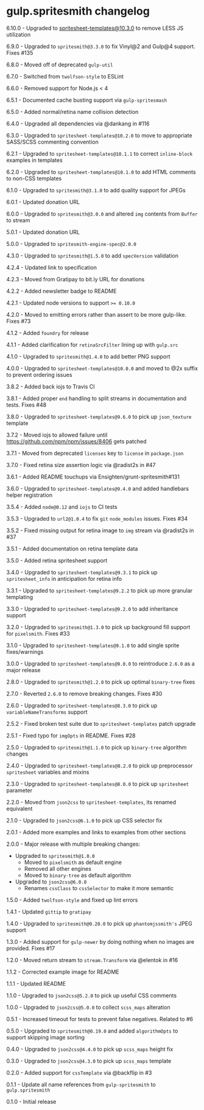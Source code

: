 # gulp.spritesmith changelog
6.10.0 - Upgraded to spritesheet-templates@10.3.0 to remove LESS JS utilization

6.9.0 - Upgraded to `spritesmith@3.3.0` to fix Vinyl@2 and Gulp@4 support. Fixes #135

6.8.0 - Moved off of deprecated `gulp-util`

6.7.0 - Switched from `twolfson-style` to ESLint

6.6.0 - Removed support for Node.js < 4

6.5.1 - Documented cache busting support via `gulp-spritesmash`

6.5.0 - Added normal/retina name collision detection

6.4.0 - Upgraded all dependencies via @dankang in #116

6.3.0 - Upgraded to `spritesheet-templates@10.2.0` to move to appropriate SASS/SCSS commenting convention

6.2.1 - Upgraded to `spritesheet-templates@10.1.1` to correct `inline-block` examples in templates

6.2.0 - Upgraded to `spritesheet-templates@10.1.0` to add HTML comments to non-CSS templates

6.1.0 - Upgraded to `spritesmith@3.1.0` to add quality support for JPEGs

6.0.1 - Updated donation URL

6.0.0 - Upgraded to `spritesmith@3.0.0` and altered `img` contents from `Buffer` to stream

5.0.1 - Updated donation URL

5.0.0 - Upgraded to `spritesmith-engine-spec@2.0.0`

4.3.0 - Upgraded to `spritesmith@1.5.0` to add `specVersion` validation

4.2.4 - Updated link to specification

4.2.3 - Moved from Gratipay to bit.ly URL for donations

4.2.2 - Added newsletter badge to README

4.2.1 - Updated node versions to support `>= 0.10.0`

4.2.0 - Moved to emitting errors rather than assert to be more gulp-like. Fixes #73

4.1.2 - Added `foundry` for release

4.1.1 - Added clarification for `retinaSrcFilter` lining up with `gulp.src`

4.1.0 - Upgraded to `spritesmith@1.4.0` to add better PNG support

4.0.0 - Upgraded to `spritesheet-templates@10.0.0` and moved to @2x suffix to prevent ordering issues

3.8.2 - Added back iojs to Travis CI

3.8.1 - Added proper `end` handling to split streams in documentation and tests. Fixes #48

3.8.0 - Upgraded to `spritesheet-templates@9.6.0` to pick up `json_texture` template

3.7.2 - Moved iojs to allowed failure until https://github.com/npm/npm/issues/8406 gets patched

3.7.1 - Moved from deprecated `licenses` key to `license` in `package.json`

3.7.0 - Fixed retina size assertion logic via @radist2s in #47

3.6.1 - Added README touchups via Ensighten/grunt-spritesmith#131

3.6.0 - Upgraded to `spritesheet-templates@9.4.0` and added handlebars helper registration

3.5.4 - Added `node@0.12` and `iojs` to CI tests

3.5.3 - Upgraded to `url2@1.0.4` to fix `git` `node_modules` issues. Fixes #34

3.5.2 - Fixed missing output for retina image to `img` stream via @radist2s in #37

3.5.1 - Added documentation on retina template data

3.5.0 - Added retina spritesheet support

3.4.0 - Upgraded to `spritesheet-templates@9.3.1` to pick up `spritesheet_info` in anticipation for retina info

3.3.1 - Upgraded to `spritesheet-templates@9.2.2` to pick up more granular templating

3.3.0 - Upgraded to `spritesheet-templates@9.2.0` to add inheritance support

3.2.0 - Upgraded to `spritesmith@1.3.0` to pick up background fill support for `pixelsmith`. Fixes #33

3.1.0 - Upgraded to `spritesheet-templates@9.1.0` to add single sprite fixes/warnings

3.0.0 - Upgraded to `spritesheet-templates@9.0.0` to reintroduce `2.6.0` as a major release

2.8.0 - Upgraded to `spritesmith@1.2.0` to pick up optimal `binary-tree` fixes

2.7.0 - Reverted `2.6.0` to remove breaking changes. Fixes #30

2.6.0 - Upgraded to `spritesheet-templates@8.3.0` to pick up `variableNameTransforms` support

2.5.2 - Fixed broken test suite due to `spritesheet-templates` patch upgrade

2.5.1 - Fixed typo for `imgOpts` in README. Fixes #28

2.5.0 - Upgraded to `spritesmith@1.1.0` to pick up `binary-tree` algorithm changes

2.4.0 - Upgraded to `spritesheet-templates@8.2.0` to pick up preprocessor `spritesheet` variables and mixins

2.3.0 - Upgraded to `spritesheet-templates@8.0.0` to pick up `spritesheet` parameter

2.2.0 - Moved from `json2css` to `spritesheet-templates`, its renamed equivalent

2.1.0 - Upgraded to `json2css@6.1.0` to pick up CSS selector fix

2.0.1 - Added more examples and links to examples from other sections

2.0.0 - Major release with multiple breaking changes:

- Upgraded to `spritesmith@1.0.0`
    - Moved to `pixelsmith` as default engine
    - Removed all other engines
    - Moved to `binary-tree` as default algorithm
- Upgraded to `json2css@6.0.0`
    - Renames `cssClass` to `cssSelector` to make it more semantic

1.5.0 - Added `twolfson-style` and fixed up lint errors

1.4.1 - Updated `gittip` to `gratipay`

1.4.0 - Upgraded to `spritesmith@0.20.0` to pick up `phantomjssmith's` JPEG support

1.3.0 - Added support for `gulp-newer` by doing nothing when no images are provided. Fixes #17

1.2.0 - Moved return stream to `stream.Transform` via @elentok in #16

1.1.2 - Corrected example image for README

1.1.1 - Updated README

1.1.0 - Upgraded to `json2css@5.2.0` to pick up useful CSS comments

1.0.0 - Upgraded to `json2css@5.0.0` to collect `scss_maps` alteration

0.5.1 - Increased timeout for tests to prevent false negatives. Related to #6

0.5.0 - Upgraded to `spritesmith@0.19.0` and added `algorithmOpts` to support skipping image sorting

0.4.0 - Upgraded to `json2css@4.4.0` to pick up `scss_maps` height fix

0.3.0 - Upgraded to `json2css@4.3.0` to pick up `scss_maps` template

0.2.0 - Added support for `cssTemplate` via @backflip in #3

0.1.1 - Update all name references from `gulp-spritesmith` to `gulp.spritesmith`

0.1.0 - Initial release
